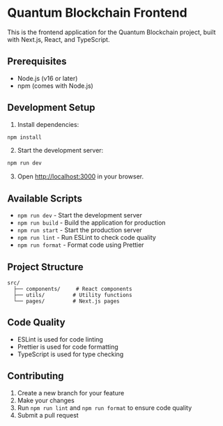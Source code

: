 # Quantum Blockchain Frontend

This is the frontend application for the Quantum Blockchain project, built with Next.js, React, and TypeScript.

## Prerequisites

- Node.js (v16 or later)
- npm (comes with Node.js)

## Development Setup

1. Install dependencies:
```bash
npm install
```

2. Start the development server:
```bash
npm run dev
```

3. Open [http://localhost:3000](http://localhost:3000) in your browser.

## Available Scripts

- `npm run dev` - Start the development server
- `npm run build` - Build the application for production
- `npm run start` - Start the production server
- `npm run lint` - Run ESLint to check code quality
- `npm run format` - Format code using Prettier

## Project Structure

```
src/
  ├── components/     # React components
  ├── utils/         # Utility functions
  └── pages/         # Next.js pages
```

## Code Quality

- ESLint is used for code linting
- Prettier is used for code formatting
- TypeScript is used for type checking

## Contributing

1. Create a new branch for your feature
2. Make your changes
3. Run `npm run lint` and `npm run format` to ensure code quality
4. Submit a pull request 
